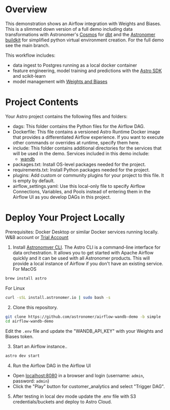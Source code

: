
Overview
========
This demonstration shows an Airflow integration with Weights and Biases.    This is a slimmed down version of a full demo including data transformations with Astronomer's [Cosmos](https://github.com/astronomer/astronomer-cosmos) for [dbt](https://www.getdbt.com/) and the [Astronomer buildkit](https://github.com/astronomer/astro-provider-venv) for simplified python virtual environment creation.  For the full demo see the main branch.  
    

This workflow includes:
- data ingest to Postgres running as a local docker container
- feature engineering, model training and predictions with the [Astro SDK](https://github.com/astronomer/astro-sdk) and scikit-learn
- model management with [Weights and Biases](https://wandb.ai)
    
Project Contents
================

Your Astro project contains the following files and folders:

- dags: This folder contains the Python files for the Airflow DAG. 
- Dockerfile: This file contains a versioned Astro Runtime Docker image that provides a differentiated Airflow experience. If you want to execute other commands or overrides at runtime, specify them here.
- include: This folder contains additional directories for the services that will be used in the demo. Services included in this demo include:
    - [wandb](https://wandb.ai)
- packages.txt: Install OS-level packages needed for the project.
- requirements.txt: Install Python packages needed for the project.
- plugins: Add custom or community plugins for your project to this file. It is empty by default.
- airflow_settings.yaml: Use this local-only file to specify Airflow Connections, Variables, and Pools instead of entering them in the Airflow UI as you develop DAGs in this project.

Deploy Your Project Locally
===========================

Prerequisites:
Docker Desktop or similar Docker services running locally.  
W&B account or [Trial Account](https://wandb.ai/signup)
  
1. Install [Astronomver CLI](https://github.com/astronomer/astro-cli).  The Astro CLI is a command-line interface for data orchestration. It allows you to get started with Apache Airflow quickly and it can be used with all Astronomer products. This will provide a local instance of Airflow if you don't have an existing service.
For MacOS  
```bash
brew install astro
```
  
For Linux
```bash
curl -sSL install.astronomer.io | sudo bash -s
```

2. Clone this repository.  
```bash
git clone https://github.com/astronomer/airflow-wandb-demo -b simple
cd airflow-wandb-demo
```
Edit the `.env` file and update the "WANDB_API_KEY" with your Weights and Biases token.
  
 3.  Start an Airflow instance..  
```bash
astro dev start
```
  
4. Run the Airflow DAG in the Airflow UI 
- Open [localhost:8080](http://localhost:8080) in a browser and login (username: `admin`, password: `admin`)
- Click the "Play" button for customer_analytics and select "Trigger DAG".
  
5. After testing in local dev mode update the .env file with S3 credentials/buckets and deploy to Astro Cloud.  
